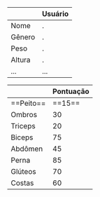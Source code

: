 
|        | Usuário |
| ------ | ------- |
| Nome   | .       |
| Gênero | .       |
| Peso   | .       |
| Altura | .       |
| ...    | ...     |

|           | Pontuação |
| --------- | --------- |
| ==Peito== | ==15==    |
| Ombros    | 30        |
| Triceps   | 20        |
| Biceps    | 75        |
| Abdômen   | 45        |
| Perna     | 85        |
| Glúteos   | 70        |
| Costas    | 60        |
